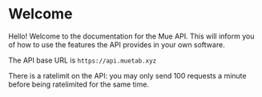 # Welcome

Hello! Welcome to the documentation for the Mue API. This will inform you of how to use the features the API provides in your own software.

The API base URL is `https://api.muetab.xyz` 

There is a ratelimit on the API: you may only send 100 requests a minute before being ratelimited for the same time.